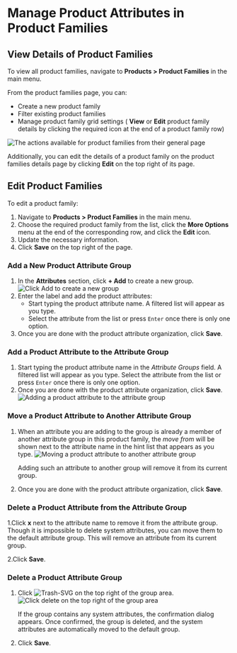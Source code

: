 <a id="product-product-families-product-attribute-in-families"></a>

# Manage Product Attributes in Product Families

<a id="product-product-families-view"></a>

## View Details of Product Families

To view all product families, navigate to **Products > Product Families** in the main menu.

From the product families page, you can:

- Create a new product family
- Filter existing product families
- Manage product family grid settings (<i class="fa fa-eye fa-lg" aria-hidden="true"></i> **View** or <i class="fa fa-edit fa-lg" aria-hidden="true"></i> **Edit** product family details by clicking the required icon at the end of a product family row)

![The actions available for product families from their general page](user/img/products/product_families/ProductFamiliesView.png)

Additionally, you can edit the details of a product family on the product families details page by clicking <i class="fa fa-edit fa-lg" aria-hidden="true"></i> **Edit** on the top right of its page.

<a id="product-product-families-edit"></a>

## Edit Product Families

To edit a product family:

1. Navigate to **Products > Product Families** in the main menu.
2. Choose the required product family from the list, click the <i class="fa fa-ellipsis-h fa-lg" aria-hidden="true"></i> **More Options** menu at the end of the corresponding row, and click the <i class="fa fa-edit fa-lg" aria-hidden="true"></i> **Edit** icon.
3. Update the necessary information.
4. Click **Save** on the top right of the page.

### Add a New Product Attribute Group

1. In the **Attributes** section, click **+ Add** to create a new group.
   ![Click Add to create a new group](user/img/products/product_families/ProductAttributeAddGroup.png)
2. Enter the label and add the product attributes:
   - Start typing the product attribute name. A filtered list will appear as you type.
   - Select the attribute from the list or press `Enter` once there is only one option.
3. Once you are done with the product attribute organization, click **Save**.

### Add a Product Attribute to the Attribute Group

1. Start typing the product attribute name in the *Attribute Groups* field. A filtered list will appear as you type. Select the attribute from the list or press `Enter` once there is only one option.
2. Once you are done with the product attribute organization, click **Save**.
   ![Adding a product attribute to the attribute group](user/img/products/product_families/ProductAttributeAddToGroup.png)

### Move a Product Attribute to Another Attribute Group

1. When an attribute you are adding to the group is already a member of another attribute group in this product family, the *move from <attribute group>* will be shown next to the attribute name in the hint list that appears as you type.
   ![Moving a product attribute to another attribute group](user/img/products/product_families/ProductAttributeFamiliesMove.png)

   Adding such an attribute to another group will remove it from its current group.
2. Once you are done with the product attribute organization, click **Save**.

### Delete a Product Attribute from the Attribute Group

1.Click **x** next to the attribute name to remove it from the attribute group. Though it is impossible to delete system attributes, you can move them to the default attribute group. This will remove an attribute from its current group.

2.Click **Save**.

### Delete a Product Attribute Group

1. Click ![Trash-SVG](_themes/sphinx_rtd_theme/static/svg-icons/trash.svg) on the top right of the group area.
   ![Click delete on the top right of the group area](user/img/products/product_families/ProductAttributeRemoveGroup.png)

   If the group contains any system attributes, the confirmation dialog appears. Once confirmed, the group is deleted, and the system attributes are automatically moved to the default group.
2. Click **Save**.

<!-- fa-bars = fa-navicon -->
<!-- Ic Tiles is used as Set As Default in saved views, and as tiles in display layout options -->
<!-- IcPencil refers to Rename in Commerce and Inline Editing in CRM -->
<!-- Check mark in the square. -->
<!-- SortDesc is also used as drop-down arrow -->
<!-- A -->
<!-- B -->
<!-- C -->
<!-- D -->
<!-- E -->
<!-- F -->
<!-- G -->
<!-- H -->
<!-- I -->
<!-- L -->
<!-- M -->
<!-- P -->
<!-- R -->
<!-- S -->
<!-- T -->
<!-- U -->
<!-- Z -->
